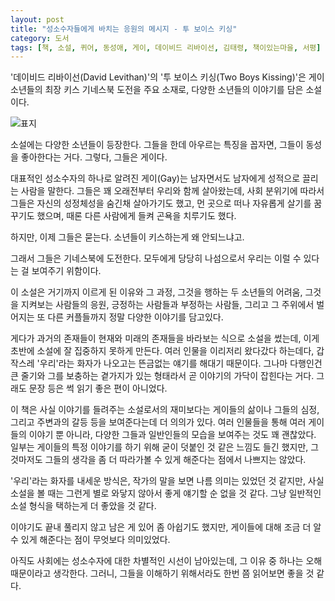 ```yaml
---
layout: post
title: "성소수자들에게 바치는 응원의 메시지 - 투 보이스 키싱"
category: 도서
tags: [책, 소설, 퀴어, 동성애, 게이, 데이비드 리바이선, 김태령, 책이있는마을, 서평]
---
```


'데이비드 리바이선(David Levithan)'의
'투 보이스 키싱(Two Boys Kissing)'은
게이 소년들의 최장 키스 기네스북 도전을 주요 소재로,
다양한 소년들의 이야기를 담은 소설이다.

![표지](https://lh3.googleusercontent.com/lDI6VZv-0GNfQikIydemfhw7bwiULyOcg9nHDWbLCXjYvHGCneeU3jrC_TCCQcTVQ_i5pP_4twYIcw=s480)

소설에는 다양한 소년들이 등장한다.
그들을 한데 아우르는 특징을 꼽자면,
그들이 동성을 좋아한다는 거다.
그렇다, 그들은 게이다.

대표적인 성소수자의 하나로 알려진 게이(Gay)는
남자면서도 남자에게 성적으로 끌리는 사람을 말한다.
그들은 꽤 오래전부터 우리와 함께 살아왔는데,
사회 분위기에 따라서
그들은 자신의 성정체성을 숨긴채 살아가기도 했고,
먼 곳으로 떠나 자유롭게 살기를 꿈꾸기도 했으며,
때론 다른 사람에게 들켜 곤욕을 치루기도 했다.

하지만, 이제 그들은 묻는다.
소년들이 키스하는게 왜 안되느냐고.

그래서 그들은 기네스북에 도전한다.
모두에게 당당히 나섬으로서
우리는 이럴 수 있다는 걸 보여주기 위함이다.

이 소설은 거기까지 이르게 된 이유와 그 과정,
그것을 행하는 두 소년들의 어려움,
그것을 지켜보는 사람들의 응원,
긍정하는 사람들과 부정하는 사람들,
그리고 그 주위에서 벌어지는 또 다른 커플들까지
정말 다양한 이야기를 담고있다.

게다가 과거의 존재들이
현재와 미래의 존재들을 바라보는 식으로 소설을 썼는데,
이게 초반에 소설에 잘 집중하지 못하게 만든다.
여러 인물을 이리저리 왔다갔다 하는데다,
갑작스레 '우리'라는 화자가 나오고는 뜬금없는 얘기를 해대기 때문이다.
그나마 다행인건 큰 줄기와 그를 보충하는 곁가지가 있는 형태라서
곧 이야기의 가닥이 잡힌다는 거다.
그래도 문장 등은 썩 읽기 좋은 편이 아니었다.

이 책은 사실 이야기를 들려주는 소설로서의 재미보다는
게이들의 삶이나 그들의 심정, 그리고 주변과의 갈등 등을 보여준다는데 더 의의가 있다.
여러 인물들을 통해 여러 게이들의 이야기 뿐 아니라,
다양한 그들과 일반인들의 모습을 보여주는 것도 꽤 괜찮았다.
일부는 게이들의 특정 이야기를 하기 위해 굳이 덧붙인 것 같은 느낌도 들긴 했지만,
그것마저도 그들의 생각을 좀 더 따라가볼 수 있게 해준다는 점에서 나쁘지는 않았다.

'우리'라는 화자를 내세운 방식은,
작가의 말을 보면 나름 의미는 있었던 것 같지만,
사실 소설을 볼 때는 그런게 별로 와닿지 않아서
좋게 얘기할 순 없을 것 같다.
그냥 일반적인 소설 형식을 택하는게 더 좋았을 것 같다.

이야기도 끝내 풀리지 않고 남은 게 있어 좀 아쉽기도 했지만,
게이들에 대해 조금 더 알 수 있게 해준다는 점이 무엇보다 의미있었다.

아직도 사회에는 성소수자에 대한 차별적인 시선이 남아있는데,
그 이유 중 하나는 오해 때문이라고 생각한다.
그러니, 그들을 이해하기 위해서라도 한번 쯤 읽어보면 좋을 것 같다.

